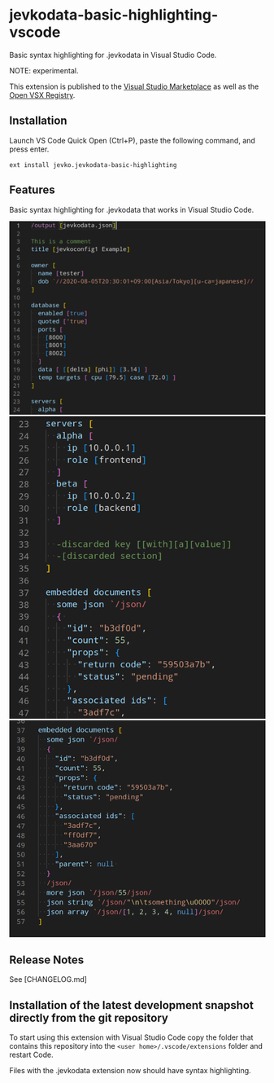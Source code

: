 # jevkodata-basic-highlighting-vscode

Basic syntax highlighting for .jevkodata in Visual Studio Code.

NOTE: experimental.

This extension is published to the [Visual Studio Marketplace](https://marketplace.visualstudio.com/items?itemName=jevko.jevkodata-basic-highlighting) as well as the [Open VSX Registry](https://open-vsx.org/extension/jevko/jevkodata-basic-highlighting).

## Installation

Launch VS Code Quick Open (Ctrl+P), paste the following command, and press enter.

```
ext install jevko.jevkodata-basic-highlighting
```

## Features

Basic syntax highlighting for .jevkodata that works in Visual Studio Code.

![screenshot 1](screenshot1.png)
![screenshot 2](screenshot2.png)
![screenshot 3](screenshot3.png)

<!-- Includes experimental support for heredocs. -->

<!-- todo: expand on heredocs -->

<!-- ## Requirements

If you have any requirements or dependencies, add a section describing those and how to install and configure them. -->

<!-- ## Extension Settings

Include if your extension adds any VS Code settings through the `contributes.configuration` extension point.

For example:

This extension contributes the following settings:

* `myExtension.enable`: enable/disable this extension
* `myExtension.thing`: set to `blah` to do something -->

## Release Notes

See [CHANGELOG.md]

## Installation of the latest development snapshot directly from the git repository

To start using this extension with Visual Studio Code copy the folder that contains this repository into the `<user home>/.vscode/extensions` folder and restart Code.

Files with the .jevkodata extension now should have syntax highlighting.